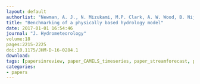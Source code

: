 ```yaml
---
layout: default
authorlist: "Newman, A. J., N. Mizukami, M.P. Clark, A. W. Wood, B. Nijssen, and G. Nearing"
title: "Benchmarking of a physically based hydrology model"
date: 2017-01-01 16:54:46
journal: "J. Hydrometeorology"
volume:18 
pages:2215-2225
doi:10.1175/JHM-D-16-0284.1
download:
tags: [papersinreview, paper_CAMELS_timeseries, paper_streamforecast, paper_params, paper_MPRflex]
categories:
- papers
---
```


